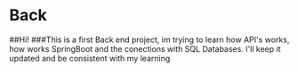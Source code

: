 # Back
##Hi!
###This is a first Back end project, im trying to learn how API's works, how works SpringBoot and the conections with SQL Databases.
I'll keep it updated and be consistent with my learning 
